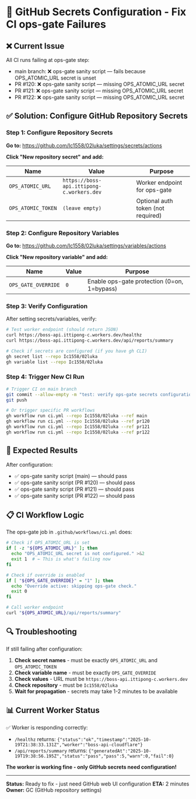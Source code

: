 # 🚀 GitHub Secrets Configuration - Fix CI ops-gate Failures

## ❌ Current Issue
All CI runs failing at ops-gate step:
- main branch: ❌ ops-gate sanity script — fails because OPS_ATOMIC_URL secret is unset
- PR #120: ❌ ops-gate sanity script — missing OPS_ATOMIC_URL secret  
- PR #121: ❌ ops-gate sanity script — missing OPS_ATOMIC_URL secret
- PR #122: ❌ ops-gate sanity script — missing OPS_ATOMIC_URL secret

## ✅ Solution: Configure GitHub Repository Secrets

### Step 1: Configure Repository Secrets

**Go to:** https://github.com/Ic1558/02luka/settings/secrets/actions

**Click "New repository secret" and add:**

| Name | Value | Purpose |
|------|-------|---------|
| `OPS_ATOMIC_URL` | `https://boss-api.ittipong-c.workers.dev` | Worker endpoint for ops-gate |
| `OPS_ATOMIC_TOKEN` | `(leave empty)` | Optional auth token (not required) |

### Step 2: Configure Repository Variables

**Go to:** https://github.com/Ic1558/02luka/settings/variables/actions

**Click "New repository variable" and add:**

| Name | Value | Purpose |
|------|-------|---------|
| `OPS_GATE_OVERRIDE` | `0` | Enable ops-gate protection (0=on, 1=bypass) |

### Step 3: Verify Configuration

After setting secrets/variables, verify:

```bash
# Test worker endpoint (should return JSON)
curl https://boss-api.ittipong-c.workers.dev/healthz
curl https://boss-api.ittipong-c.workers.dev/api/reports/summary

# Check if secrets are configured (if you have gh CLI)
gh secret list --repo Ic1558/02luka
gh variable list --repo Ic1558/02luka
```

### Step 4: Trigger New CI Run

```bash
# Trigger CI on main branch
git commit --allow-empty -m "test: verify ops-gate secrets configuration"
git push

# Or trigger specific PR workflows
gh workflow run ci.yml --repo Ic1558/02luka --ref main
gh workflow run ci.yml --repo Ic1558/02luka --ref pr120
gh workflow run ci.yml --repo Ic1558/02luka --ref pr121  
gh workflow run ci.yml --repo Ic1558/02luka --ref pr122
```

## 🎯 Expected Results

After configuration:
- ✅ ops-gate sanity script (main) — should pass
- ✅ ops-gate sanity script (PR #120) — should pass
- ✅ ops-gate sanity script (PR #121) — should pass  
- ✅ ops-gate sanity script (PR #122) — should pass

## 📋 CI Workflow Logic

The ops-gate job in `.github/workflows/ci.yml` does:

```bash
# Check if OPS_ATOMIC_URL is set
if [ -z "${OPS_ATOMIC_URL}" ]; then
  echo "OPS_ATOMIC_URL secret is not configured." >&2
  exit 1  # ← This is what's failing now
fi

# Check if override is enabled
if [ "${OPS_GATE_OVERRIDE}" = "1" ]; then
  echo "Override active: skipping ops-gate check."
  exit 0
fi

# Call worker endpoint
curl "${OPS_ATOMIC_URL}/api/reports/summary"
```

## 🔍 Troubleshooting

If still failing after configuration:

1. **Check secret names** - must be exactly `OPS_ATOMIC_URL` and `OPS_ATOMIC_TOKEN`
2. **Check variable name** - must be exactly `OPS_GATE_OVERRIDE`  
3. **Check values** - URL must be `https://boss-api.ittipong-c.workers.dev`
4. **Check repository** - must be `Ic1558/02luka`
5. **Wait for propagation** - secrets may take 1-2 minutes to be available

## 📊 Current Worker Status

✅ Worker is responding correctly:
- `/healthz` returns: `{"status":"ok","timestamp":"2025-10-19T21:38:33.131Z","worker":"boss-api-cloudflare"}`
- `/api/reports/summary` returns: `{"generatedAt":"2025-10-19T19:38:56.195Z","status":"pass","pass":5,"warn":0,"fail":0}`

**The worker is working fine - only GitHub secrets need configuration!**

---

**Status:** Ready to fix - just need GitHub web UI configuration
**ETA:** 2 minutes  
**Owner:** GC (GitHub repository settings)
